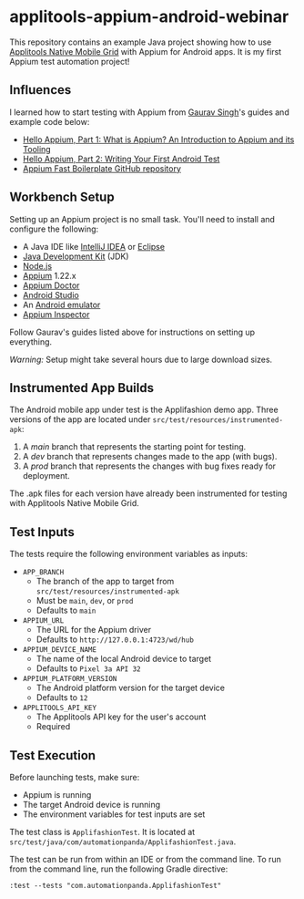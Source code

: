 # applitools-appium-android-webinar

This repository contains an example Java project showing how to use
[Applitools Native Mobile Grid](https://applitools.com/platform/native-mobile-grid/)
with Appium for Android apps.
It is my first Appium test automation project!


## Influences

I learned how to start testing with Appium from
[Gaurav Singh](https://twitter.com/automationhacks)'s guides and example code below:

* [Hello Appium, Part 1: What is Appium? An Introduction to Appium and its Tooling](https://applitools.com/blog/what-is-appium-introduction-to-appium/)
* [Hello Appium, Part 2: Writing Your First Android Test](https://applitools.com/blog/how-to-write-android-test-appium/)
* [Appium Fast Boilerplate GitHub repository](https://github.com/automationhacks/appium-fast-boilerplate)


## Workbench Setup

Setting up an Appium project is no small task.
You'll need to install and configure the following:

* A Java IDE like [IntelliJ IDEA](https://www.jetbrains.com/idea/) or [Eclipse](https://www.eclipse.org/)
* [Java Development Kit](https://www.oracle.com/java/technologies/downloads/) (JDK)
* [Node.js](https://nodejs.org/)
* [Appium](https://appium.io/) 1.22.x
* [Appium Doctor](https://github.com/appium/appium-doctor)
* [Android Studio](https://developer.android.com/studio)
* An [Android emulator](https://developer.android.com/studio/run/emulator)
* [Appium Inspector](https://github.com/appium/appium-inspector)

Follow Gaurav's guides listed above for instructions on setting up everything.

*Warning:* Setup might take several hours due to large download sizes.


## Instrumented App Builds

The Android mobile app under test is the Applifashion demo app.
Three versions of the app are located under `src/test/resources/instrumented-apk`:

1. A *main* branch that represents the starting point for testing.
2. A *dev* branch that represents changes made to the app (with bugs).
3. A *prod* branch that represents the changes with bug fixes ready for deployment.

The .apk files for each version have already been instrumented for testing with Applitools Native Mobile Grid.


## Test Inputs

The tests require the following environment variables as inputs:

* `APP_BRANCH`
  * The branch of the app to target from `src/test/resources/instrumented-apk`
  * Must be `main`, `dev`, or `prod`
  * Defaults to `main`
* `APPIUM_URL`
  * The URL for the Appium driver
  * Defaults to `http://127.0.0.1:4723/wd/hub`
* `APPIUM_DEVICE_NAME`
  * The name of the local Android device to target
  * Defaults to `Pixel 3a API 32`
* `APPIUM_PLATFORM_VERSION`
  * The Android platform version for the target device
  * Defaults to `12`
* `APPLITOOLS_API_KEY`
  * The Applitools API key for the user's account
  * Required


## Test Execution

Before launching tests, make sure:

* Appium is running
* The target Android device is running
* The environment variables for test inputs are set

The test class is `ApplifashionTest`.
It is located at `src/test/java/com/automationpanda/ApplifashionTest.java`.

The test can be run from within an IDE or from the command line.
To run from the command line, run the following Gradle directive:

```
:test --tests "com.automationpanda.ApplifashionTest"
```
